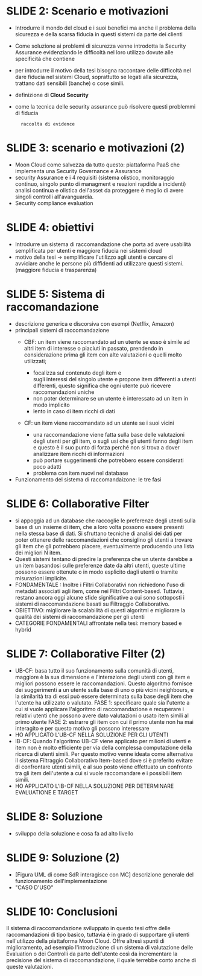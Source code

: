 # SLIDE 2: Scenario e motivazioni 
- Introdurre il mondo del cloud e i suoi benefici ma anche il problema della sicurezza e della scarsa fiducia in questi sistemi da parte dei clienti 
- Come soluzione ai problemi di sicurezza venne introdotta la Security Assurance evidenziando le difficoltà nel loro utilizzo dovute alle specificità che contiene
- per introdurre il motivo della tesi bisogna raccontare delle difficoltà nel dare fiducia nel sistemi Cloud, soprattutto se legati alla 
sicurezza, trattano dati sensibili (banche) o cose simili.
- definizione di **Cloud Security** 
- come la tecnica delle security assurance può risolvere questi problemmi di fiducia
        
        raccolta di evidence


# SLIDE 3: scenario e motivazioni (2)
- Moon Cloud come salvezza da tutto questo: piattaforma PaaS che implementa una Security Governance e Assurance
- security Assurance e i 4 requisiti (sistema olistico, monitoraggio continuo, singolo punto di managment e reazioni rapdide a incidenti)
    analisi continua e olistica dell'asset da proteggere è meglio di avere singoli controlli all'avanguardia.
- Security compliance evaluation


# SLIDE 4: obiettivi
- Introdurre un sistema di raccomandazione che porta ad avere usabilità semplificata per utenti e maggiore fiducia nei sistemi cloud
- motivo della tesi -> semplificare l'utilizzo agli utenti e cercare di avviciare anche le persone più diffidenti ad utilizzare questi sistemi.
(maggiore fiducia e trasparenza)


# SLIDE 5: Sistema di raccomandazione
- descrizione generica e discorsiva con esempi (Netflix, Amazon)
- principali sistemi di raccomandazione
    - CBF: un item viene raccomandato ad un utente se esso è simile ad altri item di interesse o piaciuti in passato, prendendo in considerazione prima gli item con alte valutazioni o quelli molto utilizzati;
        - focalizza sul contenuto degli item e  
        sugli interessi del singolo utente e propone item differenti a utenti differenti, questo significa che ogni utente può ricevere raccomandazioni uniche
        - non poter determinare se un utente è interessato ad un item in modo implicito
        - lento in caso di item ricchi di dati

    - CF: un item viene raccomandato ad un utente se i suoi vicini
        - una raccomandazione viene fatta sulla base delle valutazioni degli utenti per gli item, o sugli usi che gli utenti fanno degli item e questo è il suo punto di forza perché non si trova a dover analizzare item ricchi di informazioni
        - può portare suggerimenti che potrebbero essere considerati poco adatti
        - problema con item nuovi nel database
- Funzionamento del sistema di raccomandaizone: le tre fasi


# SLIDE 6: Collaborative Filter
- si appoggia ad un database che raccoglie le preferenze degli utenti sulla base di un insieme di item, che a loro volta possono essere presenti nella stessa base di dati. Si sfruttano tecniche di analisi dei dati per poter ottenere delle raccomandazioni che consiglino gli utenti a trovare gli item che gli potrebbero piacere, eventualmente producendo una lista dei migliori N item.
- Questi sistemi tentano di predire la preferenza che un utente darebbe a un item basandosi sulle preferenze date da altri utenti, queste ultime possono essere ottenute o in modo esplicito dagli utenti o tramite misurazioni implicite.
- FONDAMENTALE : Inoltre i Filtri Collaborativi non richiedono l'uso di metadati associati agli item, come nei Filtri Content-based. Tuttavia, restano ancora oggi alcune sfide significative a cui sono sottoposti i sistemi di raccomandazione basati su Filtraggio Collaborativo.
- OBIETTIVO: migliorare la scalabilità di questi algoritmi e migliorare la qualità dei sistemi di raccomandazione per gli utenti
- CATEGORIE FONDAMENTALI affrontate nella tesi: memory based e hybrid 


# SLIDE 7: Collaborative Filter (2)
- UB-CF: basa tutto il suo funzionamento sulla comunità di utenti, maggiore è la sua dimensione e l'interazione degli utenti con gli item e migliori possono essere le raccomandazioni. Questo algoritmo fornisce dei suggerimenti a un utente sulla base di uno o più vicini neighbours, e la similarità tra di essi può essere determinata sulla base degli item che l'utente ha utilizzato o valutato.
    FASE 1: specificare quale sia l'utente a cui si vuole applicare l'algoritmo di raccomandazione e recuperare i relativi utenti che possono avere dato valutazioni o usato item simili al primo utente
    FASE 2: estrarre gli item con cui il primo utente non ha mai interagito e per questo motivo gli possono interessare
- HO APPLICATO L'UB-CF NELLA SOLUZIONE PER GLI UTENTI
- IB-CF: Quando l'algoritmo UB-CF viene applicato per milioni di utenti e item non è molto efficiente per via della complessa computazione della ricerca di utenti simili. Per questo motivo venne ideata come alternativa il sistema Filtraggio Collaborativo Item-based dove si è preferito evitare di confrontare utenti simili, e al suo posto viene effettuato un confronto tra gli item dell'utente a cui si vuole raccomandare e i possibili item simili.
- HO APPLICATO L'IB-CF NELLA SOLUZIONE PER DETERMINARE EVALUATIONE E TARGET


# SLIDE 8: Soluzione
- sviluppo della soluzione e cosa fa ad alto livello


# SLIDE 9: Soluzione (2)
- [Figura UML di come SdR interagisce con MC] descrizione generale del funzionamento dell'implementazione
- "CASO D'USO"


# SLIDE 10: Conclusioni
Il sistema di raccomandazione sviluppato in questo tesi offre delle raccomandazioni di tipo basico, tuttavia è in grado di 
supportare gli utenti nell'utilizzo della piattaforma Moon Cloud. Offre altresì spunti di miglioramento, ad esempio 
l'introduzione di un sistema di valutazione delle Evaluation o dei Controlli da parte dell'utente così da incrementare 
la precisione del sistema di raccomandazione, il quale terrebbe conto anche di queste valutazioni.
